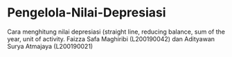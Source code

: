 # Pengelola-Nilai-Depresiasi
Cara menghitung nilai depresiasi (straight line, reducing balance, sum of the year, unit of activity.
Faizza Safa Maghiribi (L200190042) dan Adityawan Surya Atmajaya (L200190021)

